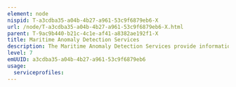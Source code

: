 ```yaml
---
element: node
nispid: T-a3cdba35-a04b-4b27-a961-53c9f6879eb6-X
url: /node/T-a3cdba35-a04b-4b27-a961-53c9f6879eb6-X.html
parent: T-9ac9b440-b21c-4c1e-af41-a8382ae192f1-X
title: Maritime Anomaly Detection Services
description: The Maritime Anomaly Detection Services provide information and alerts about merchant shipping behavior that differs from the expected behaviour. Maritime shipping anomalies include, but are not limited to  ships outside shipping lanes; ships that loiter at drift, that rendezvous, or hug the coast; ships that suddenly accelerate to leave an area; ships in high interest areas known for smuggling, and AIS ship identification (MMSI, Name, IMO, Call Sign) discrepancies.
level: 7
emUUID: a3cdba35-a04b-4b27-a961-53c9f6879eb6
usage:
  serviceprofiles:
---
```

